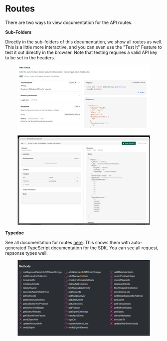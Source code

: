 # Routes

There are two ways to view documentation for the API routes.&#x20;

**Sub-Folders**

Directly in the sub-folders of this documentation, we show all routes as well. This is a little more interactive, and you can even use the "Test It" Feature to test it out directly in the browser. Note that testing requires a valid API key to be set in the headers.

<figure><img src="../../../.gitbook/assets/image (1).png" alt=""><figcaption></figcaption></figure>

<figure><img src="../../../.gitbook/assets/image (2).png" alt=""><figcaption></figcaption></figure>

**Typedoc**

See all documentation for routes [here](https://bitbadges.github.io/bitbadgesjs/packages/bitbadgesjs-sdk/docs/classes/BitBadgesAPI.html). This shows them with auto-generated TypeScript documentation for the SDK. You can see all request, repsonse types well.

<figure><img src="../../../.gitbook/assets/image.png" alt=""><figcaption></figcaption></figure>

